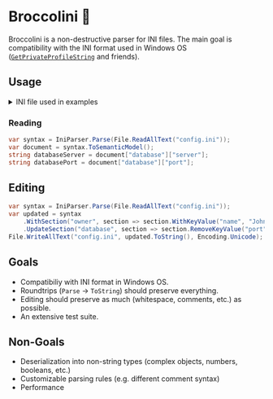 # Broccolini 🥦
Broccolini is a non-destructive parser for INI files.
The main goal is compatibility with the INI format used in Windows OS ([`GetPrivateProfileString`] and friends).

## Usage

<details>
<summary>INI file used in examples</summary>

```ini
[database]
server = 192.0.2.62
port = 1234
```

</details>

### Reading
```cs
var syntax = IniParser.Parse(File.ReadAllText("config.ini"));
var document = syntax.ToSemanticModel();
string databaseServer = document["database"]["server"];
string databasePort = document["database"]["port"];
```

## Editing
```cs
var syntax = IniParser.Parse(File.ReadAllText("config.ini"));
var updated = syntax
    .WithSection("owner", section => section.WithKeyValue("name", "John Doe"))
    .UpdateSection("database", section => section.RemoveKeyValue("port"));
File.WriteAllText("config.ini", updated.ToString(), Encoding.Unicode);
```

## Goals
* Compatibiliy with INI format in Windows OS.
* Roundtrips (`Parse` -> `ToString`) should preserve everything.
* Editing should preserve as much (whitespace, comments, etc.) as possible.
* An extensive test suite.

## Non-Goals
* Deserialization into non-string types (complex objects, numbers, booleans, etc.)
* Customizable parsing rules (e.g. different comment syntax)
* Performance


[`GetPrivateProfileString`]: https://docs.microsoft.com/en-us/windows/win32/api/winbase/nf-winbase-getprivateprofilestring
